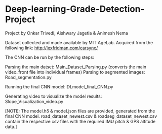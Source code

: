 # Deep-learning-Grade-Detection-Project
Project by Onkar Trivedi, Aishwary Jagetia &amp; Animesh Nema 

Dataset collected and made available by MIT AgeLab. Acquired from the following link: http://lexfridman.com/carsync/

The CNN can be run by the following steps:

Parsing the main datset: Main_Dataset_Parsing.py (converts the main video_front file into individual frames)
Parsing to segmented images: Road_segmentation.py

Running the final CNN model: DLmodel_final_CNN.py

Generating video to visualize the model results: Slope_Visualization_video.py


[NOTE: The model.h5 & model.json files are provided, generated from the final CNN model. road_dataset_newest.csv & roadseg_dataset_newest.csv contain the respective csv files with the required IMU pitch & GPS altitude data.]
